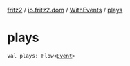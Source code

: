[fritz2](../../index.md) / [io.fritz2.dom](../index.md) / [WithEvents](index.md) / [plays](./plays.md)

# plays

`val plays: Flow<`[`Event`](https://kotlinlang.org/api/latest/jvm/stdlib/org.w3c.dom.events/-event/index.html)`>`